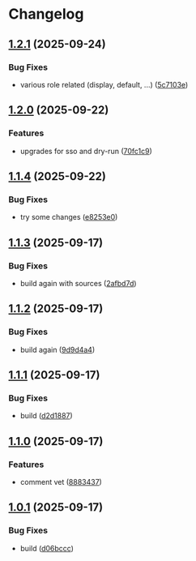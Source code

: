# Changelog

## [1.2.1](https://github.com/CETOptimization/aws-ami-manager/compare/v1.2.0...v1.2.1) (2025-09-24)


### Bug Fixes

* various role related (display, default, ...) ([5c7103e](https://github.com/CETOptimization/aws-ami-manager/commit/5c7103ec2da7b2a029b3d5cf96fc61e9a139b36b))

## [1.2.0](https://github.com/CETOptimization/aws-ami-manager/compare/v1.1.4...v1.2.0) (2025-09-22)


### Features

* upgrades for sso and dry-run ([70fc1c9](https://github.com/CETOptimization/aws-ami-manager/commit/70fc1c961f2395b7e07e13989302b4cc5f50a1d1))

## [1.1.4](https://github.com/CETOptimization/aws-ami-manager/compare/v1.1.3...v1.1.4) (2025-09-22)


### Bug Fixes

* try some changes ([e8253e0](https://github.com/CETOptimization/aws-ami-manager/commit/e8253e02ec97eaca5a36967fa18c441f5ec2554f))

## [1.1.3](https://github.com/CETOptimization/aws-ami-manager/compare/v1.1.2...v1.1.3) (2025-09-17)


### Bug Fixes

* build again with sources ([2afbd7d](https://github.com/CETOptimization/aws-ami-manager/commit/2afbd7d21bf018282103053ad508a22eabc2e6db))

## [1.1.2](https://github.com/CETOptimization/aws-ami-manager/compare/v1.1.1...v1.1.2) (2025-09-17)


### Bug Fixes

* build again ([9d9d4a4](https://github.com/CETOptimization/aws-ami-manager/commit/9d9d4a465e9fe9080a6632e8b345e4b3c78380d6))

## [1.1.1](https://github.com/CETOptimization/aws-ami-manager/compare/v1.1.0...v1.1.1) (2025-09-17)


### Bug Fixes

* build ([d2d1887](https://github.com/CETOptimization/aws-ami-manager/commit/d2d1887e42f416222275d8a39f9c85a02808b22d))

## [1.1.0](https://github.com/CETOptimization/aws-ami-manager/compare/v1.0.1...v1.1.0) (2025-09-17)


### Features

* comment vet ([8883437](https://github.com/CETOptimization/aws-ami-manager/commit/88834376ee7c35832a5046ed0575087c28f34a90))

## [1.0.1](https://github.com/CETOptimization/aws-ami-manager/compare/v1.0.0...v1.0.1) (2025-09-17)


### Bug Fixes

* build ([d06bccc](https://github.com/CETOptimization/aws-ami-manager/commit/d06bccc86d59cbf43b74c9cc5b0bb7f02875e4da))
